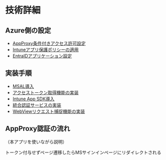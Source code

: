 # 技術詳細

## Azure側の設定

- [AppProxy条件付きアクセス許可設定](./proxy_ca_grant.md)
- [Intuneアプリ保護ポリシーの適用](./intune-app-protection-policy.md)
- [EntraIDアプリケーション設定](./entra-id-app.md)

## 実装手順

- [MSAL導入](./msal.md)
- [アクセストークン取得機能の実装](./acquire-token.md)
- [Intune App SDK導入](./intune-sdk.md)
- [統合認証サービスの実装](./auth-service.md)
- [WebViewリクエスト捕捉機能の実装](./webview-intercept-request.md)

## AppProxy認証の流れ

（本アプリを使いながら説明）

トークン付与せずページ遷移したらMSサインインページにリダイレクトされる
